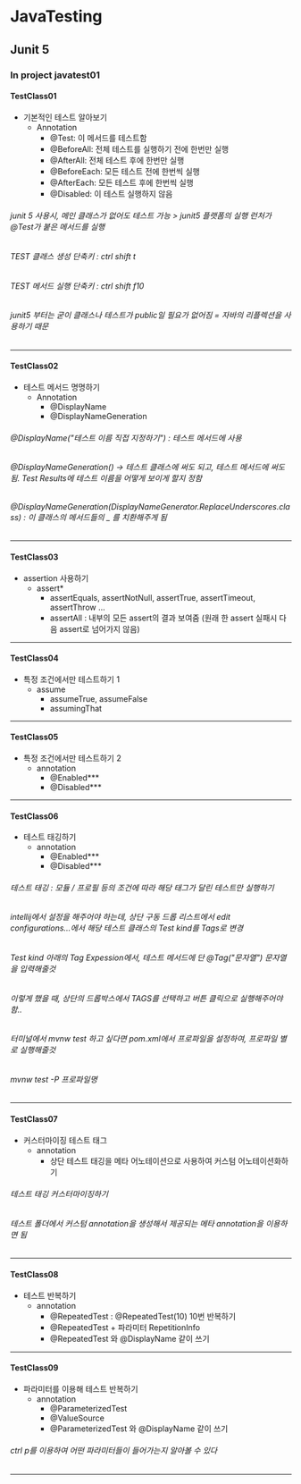 # JavaTesting
## Junit 5 

### In project javatest01 

#### TestClass01 
 - 기본적인 테스트 알아보기
     * Annotation
        + @Test: 이 메서드를 테스트함
        + @BeforeAll: 전체 테스트를 실행하기 전에 한번만 실행 
         + @AfterAll: 전체 테스트 후에 한번만 실행
         + @BeforeEach: 모든 테스트 전에 한번씩 실행
         + @AfterEach: 모든 테스트 후에 한번씩 실행
         + @Disabled: 이 테스트 실행하지 않음
  
###### junit 5 사용시, 메인 클래스가 없어도 테스트 가능 > junit5 플랫폼의 실행 런처가 @Test가 붙은 메서드를 실행
###### TEST 클래스 생성 단축키 : ctrl shift t
###### TEST 메서드 실행 단축키 : ctrl shift f10
###### junit5 부터는 굳이 클래스나 테스트가 public일 필요가 없어짐 = 자바의 리플렉션을 사용하기 때문


***


#### TestClass02
 - 테스트 메서드 명명하기
    * Annotation
        + @DisplayName
        + @DisplayNameGeneration

###### @DisplayName("테스트 이름 직접 지정하기") : 테스트 메서드에 사용
###### @DisplayNameGeneration() -> 테스트 클래스에 써도 되고, 테스트 메서드에 써도 됨. Test Results에 테스트 이름을 어떻게 보이게 할지 정함 
###### @DisplayNameGeneration(DisplayNameGenerator.ReplaceUnderscores.class) : 이 클래스의 메서드들의 _ 를 치환해주게 됨


***


#### TestClass03
 - assertion 사용하기
      * assert*
        + assertEquals, assertNotNull, assertTrue, assertTimeout, assertThrow ...
        + assertAll : 내부의 모든 assert의 결과 보여줌 (원래 한 assert 실패시 다음 assert로 넘어가지 않음)
  

***


#### TestClass04
 - 특정 조건에서만 테스트하기 1
      * assume
        + assumeTrue, assumeFalse 
        + assumingThat


***


#### TestClass05
 - 특정 조건에서만 테스트하기 2
    * annotation
        + @Enabled*** 
        + @Disabled***


***

#### TestClass06
 - 테스트 태깅하기 
    * annotation
        + @Enabled*** 
        + @Disabled***


###### 테스트 태깅 : 모듈 / 프로필 등의 조건에 따라 해당 태그가 달린 테스트만 실행하기
###### intellij에서 설정을 해주어야 하는데, 상단 구동 드롭 리스트에서 edit configurations...에서 해당 테스트 클래스의 Test kind를 Tags로 변경
###### Test kind 아래의 Tag Expession에서, 테스트 메서드에 단 @Tag("문자열") 문자열을 입력해줄것
###### 이렇게 했을 때, 상단의 드롭박스에서 TAGS를 선택하고 버튼 클릭으로 실행해주어야 함..

###### 터미널에서 mvnw test 하고 싶다면 pom.xml에서 프로파일을 설정하여, 프로파일 별로 실행해줄것
###### mvnw test -P 프로파일명


***


#### TestClass07
 - 커스터마이징 테스트 태그 
    * annotation
        + 상단 테스트 태깅을 메타 어노테이션으로 사용하여 커스텀 어노테이션화하기 

###### 테스트 태깅 커스터마이징하기
###### 테스트 폴더에서 커스텀 annotation을 생성해서 제공되는 메타 annotation을 이용하면 됨


*** 


#### TestClass08
 - 테스트 반복하기 
    * annotation
        + @RepeatedTest :  @RepeatedTest(10) 10번 반복하기
        + @RepeatedTest + 파라미터 RepetitionInfo
        + @RepeatedTest 와  @DisplayName 같이 쓰기 


*** 

#### TestClass09
 - 파라미터를 이용해 테스트 반복하기 
    * annotation
        + @ParameterizedTest
        + @ValueSource 
        + @ParameterizedTest 와  @DisplayName 같이 쓰기 

###### ctrl p를 이용하여 어떤 파라미터들이 들어가는지 알아볼 수 있다


*** 